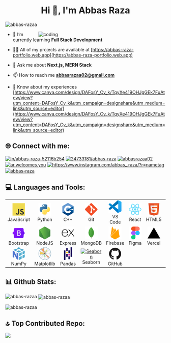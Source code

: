 <h1 align="center">Hi 👋, I'm Abbas Raza</h1>
<p align="left"> <img src="https://komarev.com/ghpvc/?username=abbas-razaa&label=Profile%20views&color=0e75b6&style=flat" alt="abbas-razaa" /> </p>
<img align="right" alt="coding" width="400" src="https://i.pinimg.com/originals/cd/59/d6/cd59d626dc86397fe45080e6e9c7027d.gif">

- 🌱 I’m currently learning **Full Stack Development**

- 👨‍💻 All of my projects are available at [https://abbas-raza-portfolio.web.app](https://abbas-raza-portfolio.web.app)

- 💬 Ask me about **Next.js, MERN Stack**

- 📫 How to reach me **abbasrazaa02@gmail.com**

- 📄 Know about my experiences [https://www.canva.com/design/DAFosY_Cv_k/TqyXe419OHJgGEk7FuAtew/view?utm_content=DAFosY_Cv_k&utm_campaign=designshare&utm_medium=link&utm_source=editor](https://www.canva.com/design/DAFosY_Cv_k/TqyXe419OHJgGEk7FuAtew/view?utm_content=DAFosY_Cv_k&utm_campaign=designshare&utm_medium=link&utm_source=editor)

<h2 align="left">🌐 Connect with me:</h2>
<p align="left">
<a href="https://linkedin.com/in/in/abbas-raza-52116b254" target="blank"><img align="center" src="https://raw.githubusercontent.com/rahuldkjain/github-profile-readme-generator/master/src/images/icons/Social/linked-in-alt.svg" alt="in/abbas-raza-52116b254" height="30" width="40" /></a>
<a href="https://stackoverflow.com/users/24733181/abbas-raza" target="blank"><img align="center" src="https://raw.githubusercontent.com/rahuldkjain/github-profile-readme-generator/master/src/images/icons/Social/stack-overflow.svg" alt="24733181/abbas-raza" height="30" width="40" /></a>
<a href="https://kaggle.com/abbasrazaa02" target="blank"><img align="center" src="https://raw.githubusercontent.com/rahuldkjain/github-profile-readme-generator/master/src/images/icons/Social/kaggle.svg" alt="abbasrazaa02" height="30" width="40" /></a>
<a href="https://fb.com/ar.welcomes.you" target="blank"><img align="center" src="https://raw.githubusercontent.com/rahuldkjain/github-profile-readme-generator/master/src/images/icons/Social/facebook.svg" alt="ar.welcomes.you" height="30" width="40" /></a>
<a href="https://instagram.com/https://www.instagram.com/abbas_.raza/?r=nametag" target="blank"><img align="center" src="https://raw.githubusercontent.com/rahuldkjain/github-profile-readme-generator/master/src/images/icons/Social/instagram.svg" alt="https://www.instagram.com/abbas_.raza/?r=nametag" height="30" width="40" /></a>
<a href="https://www.leetcode.com/abbas-raza" target="blank"><img align="center" src="https://raw.githubusercontent.com/rahuldkjain/github-profile-readme-generator/master/src/images/icons/Social/leet-code.svg" alt="abbas-raza" height="30" width="40" /></a>
</p>

<h2 align="left">💻 Languages and Tools:</h2>
<table>
  <tr>
    <td align="center" width="80">
      <a href="https://developer.mozilla.org/en-US/docs/Web/JavaScript" target="_blank" rel="noreferrer">
        <img src="https://raw.githubusercontent.com/devicons/devicon/master/icons/javascript/javascript-original.svg" width="40" height="40" alt="JavaScript" />
      </a>
      <br>JavaScript
    </td>
    <td align="center" width="80">
      <a href="https://www.python.org/" target="_blank" rel="noreferrer">
        <img src="https://raw.githubusercontent.com/devicons/devicon/master/icons/python/python-original.svg" width="40" height="40" alt="Python" />
      </a>
      <br>Python
    </td>
    <td align="center" width="80">
      <a href="https://docs.microsoft.com/en-us/cpp/?view=msvc-170" target="_blank" rel="noreferrer">
        <img src="https://raw.githubusercontent.com/devicons/devicon/master/icons/cplusplus/cplusplus-original.svg" width="40" height="40" alt="C++" />
      </a>
      <br>C++
    </td>
    <td align="center" width="80">
      <a href="https://git-scm.com/" target="_blank" rel="noreferrer">
        <img src="https://raw.githubusercontent.com/devicons/devicon/master/icons/git/git-original.svg" width="40" height="40" alt="Git" />
      </a>
      <br>Git
    </td>
    <td align="center" width="80">
      <a href="https://code.visualstudio.com/" target="_blank" rel="noreferrer">
        <img src="https://raw.githubusercontent.com/devicons/devicon/master/icons/vscode/vscode-original.svg" width="40" height="40" alt="VS Code" />
      </a>
      <br>VS Code
    </td>
    <td align="center" width="80">
      <a href="https://reactjs.org/" target="_blank" rel="noreferrer">
        <img src="https://raw.githubusercontent.com/devicons/devicon/master/icons/react/react-original.svg" width="40" height="40" alt="React" />
      </a>
      <br>React
    </td>
    <td align="center" width="80">
      <a href="https://developer.mozilla.org/en-US/docs/Glossary/HTML5" target="_blank" rel="noreferrer">
        <img src="https://raw.githubusercontent.com/devicons/devicon/master/icons/html5/html5-original.svg" width="40" height="40" alt="HTML5" />
      </a>
      <br>HTML5
    </td>
    <td align="center" width="80">
      <a href="https://nextjs.org/docs" target="_blank" rel="noreferrer">
        <img src="https://raw.githubusercontent.com/devicons/devicon/master/icons/nextjs/nextjs-original.svg" width="40" height="40" alt="NextJs" />
      </a>
      <br>NextJS
    </td>
    <td align="center" width="80">
      <a href="https://www.w3.org/TR/CSS/#css" target="_blank" rel="noreferrer">
        <img src="https://raw.githubusercontent.com/devicons/devicon/master/icons/css3/css3-original.svg" width="40" height="40" alt="CSS3" />
      </a>
      <br>CSS3
    </td>
    <td align="center" width="80">
      <a href="https://tailwindcss.com/" target="_blank" rel="noreferrer">
        <img src="https://raw.githubusercontent.com/danielcranney/readme-generator/main/public/icons/skills/tailwindcss-colored.svg" width="40" height="40" alt="TailwindCSS" />
      </a>
      <br>TailwindCSS
    </td>
  </tr>
  <tr>
    <td align="center" width="80">
      <a href="https://getbootstrap.com/" target="_blank" rel="noreferrer">
        <img src="https://raw.githubusercontent.com/devicons/devicon/master/icons/bootstrap/bootstrap-original.svg" width="40" height="40" alt="Bootstrap" />
      </a>
      <br>Bootstrap
    </td>
    <td align="center" width="80">
      <a href="https://nodejs.org/en/" target="_blank" rel="noreferrer">
        <img src="https://raw.githubusercontent.com/devicons/devicon/master/icons/nodejs/nodejs-original.svg" width="40" height="40" alt="NodeJS" />
      </a>
      <br>NodeJS
    </td>
    <td align="center" width="80">
      <a href="https://expressjs.com/" target="_blank" rel="noreferrer">
        <img src="https://raw.githubusercontent.com/devicons/devicon/master/icons/express/express-original.svg" width="40" height="40" alt="Express" />
      </a>
      <br>Express
    </td>
    <td align="center" width="80">
      <a href="https://www.mongodb.com/" target="_blank" rel="noreferrer">
        <img src="https://raw.githubusercontent.com/devicons/devicon/master/icons/mongodb/mongodb-original.svg" width="40" height="40" alt="MongoDB" />
      </a>
      <br>MongoDB
    </td>
    <td align="center" width="80">
      <a href="https://firebase.google.com/" target="_blank" rel="noreferrer">
        <img src="https://raw.githubusercontent.com/devicons/devicon/master/icons/firebase/firebase-plain.svg" width="40" height="40" alt="Firebase" />
      </a>
      <br>Firebase
    </td>
    <td align="center" width="80">
      <a href="https://www.figma.com/" target="_blank" rel="noreferrer">
        <img src="https://raw.githubusercontent.com/devicons/devicon/master/icons/figma/figma-original.svg" width="40" height="40" alt="Figma" />
      </a>
      <br>Figma
    </td>
    <td align="center" width="80">
      <a href="https://vercel.com/" target="_blank" rel="noreferrer">
        <img src="https://raw.githubusercontent.com/devicons/devicon/master/icons/vercel/vercel-original.svg" width="40" height="40" alt="Vercel" />
      </a>
      <br>Vercel
    </td>
    <td align="center" width="80">
      <a href="https://www.netlify.com/" target="_blank" rel="noreferrer">
        <img src="https://raw.githubusercontent.com/devicons/devicon/master/icons/netlify/netlify-original.svg" width="40" height="40" alt="Netlify" />
      </a>
      <br>Netlify
    </td>
    <td align="center" width="80">
      <a href="https://www.canva.com/" target="_blank" rel="noreferrer">
        <img src="https://raw.githubusercontent.com/devicons/devicon/master/icons/canva/canva-original.svg" width="40" height="40" alt="Canva" />
      </a>
      <br>Canva
    </td>
    <td align="center" width="80">
      <a href="https://www.postman.com/" target="_blank" rel="noreferrer">
        <img src="https://raw.githubusercontent.com/devicons/devicon/master/icons/postman/postman-original.svg" width="40" height="40" alt="Postman" />
      </a>
      <br>Postman
    </td>
  </tr>
  <tr>
    <td align="center" width="80">
      <a href="https://numpy.org/" target="_blank" rel="noreferrer">
        <img src="https://raw.githubusercontent.com/devicons/devicon/master/icons/numpy/numpy-original.svg" width="40" height="40" alt="NumPy" />
      </a>
      <br>NumPy
    </td>
    <td align="center" width="80">
      <a href="https://matplotlib.org/" target="_blank" rel="noreferrer">
        <img src="https://raw.githubusercontent.com/devicons/devicon/master/icons/matplotlib/matplotlib-original.svg" width="40" height="40" alt="Matplotlib" />
      </a>
      <br>Matplotlib
    </td>
    <td align="center" width="80">
      <a href="https://pandas.pydata.org/" target="_blank" rel="noreferrer">
        <img src="https://raw.githubusercontent.com/devicons/devicon/master/icons/pandas/pandas-original.svg" width="40" height="40" alt="Pandas" />
      </a>
      <br>Pandas
    </td>
    <td align="center" width="80">
      <a href="https://seaborn.pydata.org/" target="_blank" rel="noreferrer">
        <img src="https://raw.githubusercontent.com/mwaskom/seaborn/master/doc/_static/logo-wide-lightbg.svg" width="40" height="40" alt="Seaborn" />
      </a>
      <br>Seaborn
    </td>
    <td align="center" width="80">
      <a href="https://github.com/" target="_blank" rel="noreferrer">
        <img src="https://raw.githubusercontent.com/devicons/devicon/master/icons/github/github-original.svg" width="40" height="40" alt="GitHub" />
      </a>
      <br>GitHub
    </td>
  </tr>
</table>

<h2 align="left">📊 Github Stats:</h2>

<p><img align="left" src="https://github-readme-stats.vercel.app/api/top-langs?username=abbas-razaa&show_icons=true&locale=en&layout=compact" alt="abbas-razaa" /></p>

<p>&nbsp;<img align="center" src="https://github-readme-stats.vercel.app/api?username=abbas-razaa&show_icons=true&locale=en" alt="abbas-razaa" /></p>

<p><img align="center" src="https://github-readme-streak-stats.herokuapp.com/?user=abbas-razaa&" alt="abbas-razaa" /></p>

<h2 align="left">🔝 Top Contributed Repo:</h2>

![](https://github-contributor-stats.vercel.app/api?username=Abbas-Razaa&limit=5&theme=default&combine_all_yearly_contributions=true)
